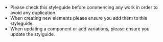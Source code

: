 - Please check this styleguide before commencing any work in order to avoid any duplication.
- When creating new elements please ensure you add them to this styleguide.
- When updating a component or add variations, please ensure you update the stylguide.